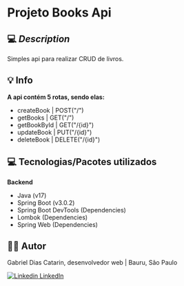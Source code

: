 # Projeto Books Api

## 💻 _Description_

Simples api para realizar CRUD de livros.

## 💡  Info

**A api contém 5 rotas, sendo elas:**

- createBook | POST("/")
- getBooks | GET("/")
- getBookById | GET("/{id}")
- updateBook | PUT("/{id}")
- deleteBook | DELETE("/{id}")

## 💻 Tecnologias/Pacotes utilizados

**Backend**

- Java (v17)
- Spring Boot (v3.0.2)
- Spring Boot DevTools (Dependencies)
- Lombok (Dependencies)
- Spring Web (Dependencies)


## 👨‍💻 Autor


Gabriel Dias Catarin, desenvolvedor web | Bauru, São Paulo

[![Linkedin](https://i.stack.imgur.com/gVE0j.png) LinkedIn](https://www.linkedin.com/in/gabriel-dias-260857207/)
&nbsp;
